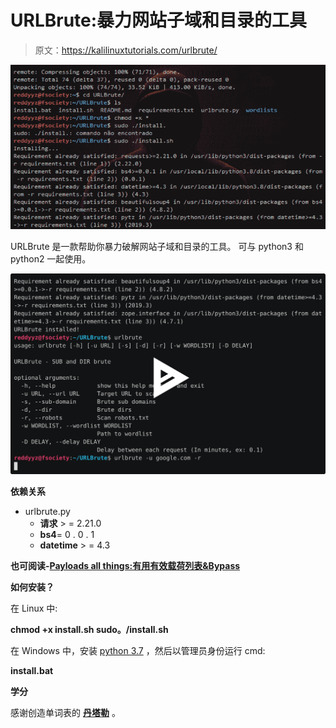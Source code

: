 # URLBrute:暴力网站子域和目录的工具

> 原文：<https://kalilinuxtutorials.com/urlbrute/>

[![URLBrute : Tool To Brute Website Sub-Domains & Dirs](img/040d38b6d866431161c5b7ce541018f3.png "URLBrute : Tool To Brute Website Sub-Domains & Dirs")](https://1.bp.blogspot.com/-an77QDWXANg/XsTJ9Y_Nc6I/AAAAAAAAGXo/NBoUxMjbJPo7JjgymluF3MgfgQvl7_hOwCLcBGAsYHQ/s1600/image.png)

URLBrute 是一款帮助你暴力破解网站子域和目录的工具。
可与 python3 和 python2 一起使用。

[![](img/f177e3082cf3bf4e4155027c9adc14ed.png)](https://asciinema.org/a/328894)

**依赖关系**

*   urlbrute.py
    *   **请求** > = 2.21.0
    *   **bs4**= 0 . 0 . 1
    *   **datetime** > = 4.3

**也可阅读-[Payloads all things:有用有效载荷列表&Bypass](https://kalilinuxtutorials.com/payloadsallthethings/)**

**如何安装？**

在 Linux 中:

**chmod +x install.sh
sudo。/install.sh**

在 Windows 中，安装 [python 3.7](https://www.python.org/downloads/release/python-373/) ，然后以管理员身份运行 cmd:

**install.bat**

**学分**

感谢创造单词表的 **[丹塔勒](https://github.com/danTaler/WordLists)** 。